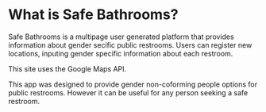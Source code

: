 # What is Safe Bathrooms?

Safe Bathrooms is a multipage user generated platform that provides information about gender secific public restrooms.
Users can register new locations, inputing gender specific information about each restroom.

This site uses the Google Maps API. 

This app was designed to provide gender non-coforming people options for public restrooms. However it can be useful for any person seeking a safe restroom.

